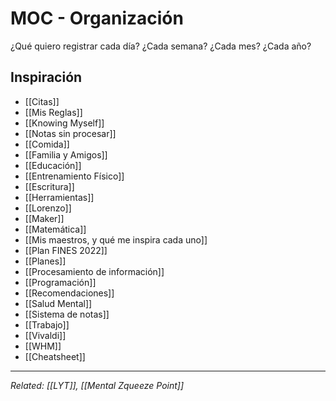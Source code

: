 # MOC - Organización
¿Qué quiero registrar cada día? ¿Cada semana? ¿Cada mes? ¿Cada año?

## Inspiración
- [[Citas]]
- [[Mis Reglas]]
- [[Knowing Myself]]
- [[Notas sin procesar]]
- [[Comida]]
- [[Familia y Amigos]]
- [[Educación]]
- [[Entrenamiento Físico]]
- [[Escritura]]
- [[Herramientas]]
- [[Lorenzo]]
- [[Maker]]
- [[Matemática]]
- [[Mis maestros, y qué me inspira cada uno]]
- [[Plan FINES 2022]]
- [[Planes]]
- [[Procesamiento de información]]
- [[Programación]]
- [[Recomendaciones]]
- [[Salud Mental]]
- [[Sistema de notas]]
- [[Trabajo]]
- [[Vivaldi]]
- [[WHM]]
- [[Cheatsheet]]


---
*Related: [[LYT]], [[Mental Zqueeze Point]]*